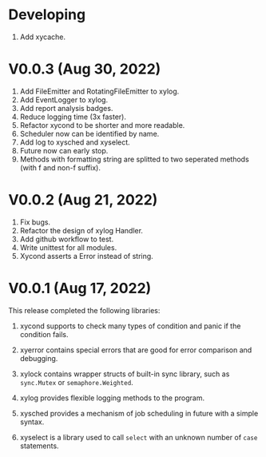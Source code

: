 # Developing
1.  Add xycache.

# V0.0.3 (Aug 30, 2022)

1.  Add FileEmitter and RotatingFileEmitter to xylog.
2.  Add EventLogger to xylog.
3.  Add report analysis badges.
4.  Reduce logging time (3x faster).
5.  Refactor xycond to be shorter and more readable.
6.  Scheduler now can be identified by name.
7.  Add log to xysched and xyselect.
8.  Future now can early stop.
9.  Methods with formatting string are splitted to two seperated methods (with f
    and non-f suffix).

# V0.0.2 (Aug 21, 2022)

1.  Fix bugs.
2.  Refactor the design of xylog Handler.
3.  Add github workflow to test.
4.  Write unittest for all modules.
5.  Xycond asserts a Error instead of string.

# V0.0.1 (Aug 17, 2022)

This release completed the following libraries:

1.  xycond supports to check many types of condition and panic if the condition
    fails.

2.  xyerror contains special errors that are good for error comparison and
    debugging.

3.  xylock contains wrapper structs of built-in sync library, such as
    `sync.Mutex` or `semaphore.Weighted`.

4.  xylog provides flexible logging methods to the program.

5.  xysched provides a mechanism of job scheduling in future with a simple
    syntax.

6.  xyselect is a library used to call `select` with an unknown number of `case`
    statements.
